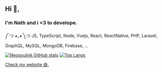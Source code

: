 ## Hi 👋,
### I'm Nath and i <3 to develope.

༼ つ ◕_◕ ༽つ JS, TypeScript, Node, Vuejs, React, ReactNative, PHP, Laravel, GraphQL, MySQL, MongoDB, Firebase, ...

[![Neosoulink GitHub stats](https://github-readme-stats.vercel.app/api?username=Neosoulink&show_icons=true&count_private=true&theme=gotham&bg_color=0D111700&text_color=C9D1D9&hide_title=true&hide_border=true)](https://github.com/Neosoulink)
[![Top Langs](https://github-readme-stats.vercel.app/api/top-langs/?username=Neosoulink&layout=compact&langs_count=6&hide=html,css,less,scss,hack,php&show_icons=true&count_private=true&theme=gotham&bg_color=0D111700&text_color=C9D1D9&hide_border=true)](https://github.com/Neosoulink)

[Check my website 😄.](https://nsl-me.web.app)

